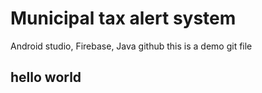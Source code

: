 # Municipal tax alert system
 Android studio, Firebase, Java
github
this is a demo git file


## hello world
